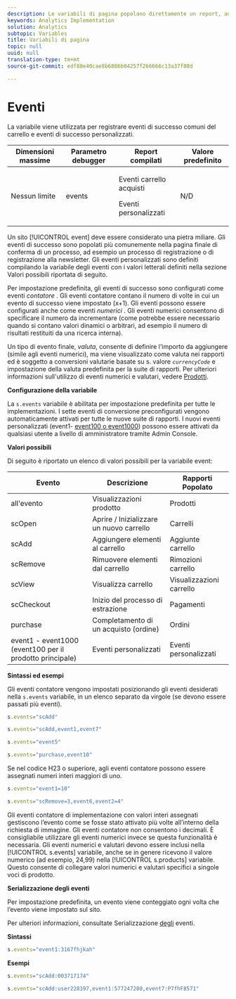 ```yaml
---
description: Le variabili di pagina popolano direttamente un report, ad esempio pageName, List Props, List Variables e così via.
keywords: Analytics Implementation
solution: Analytics
subtopic: Variables
title: Variabili di pagina
topic: null
uuid: null
translation-type: tm+mt
source-git-commit: edf88e40cae8b6886b04257f266666c13a37f88d

---
```




# Eventi

La variabile viene utilizzata per registrare eventi di successo comuni del carrello e eventi di successo personalizzati.

<!-- 

events.xml

 -->

<table id="table_9EB9D08C80544CD68C4B1A2012440472"> 
 <thead> 
  <tr> 
   <th class="entry"> Dimensioni massime </th> 
   <th class="entry"> Parametro debugger </th> 
   <th class="entry"> Report compilati </th> 
   <th class="entry"> Valore predefinito </th> 
  </tr> 
 </thead>
 <tbody> 
  <tr> 
   <td> Nessun limite </td> 
   <td> events </td> 
   <td> <p>Eventi carrello acquisti </p> <p>Eventi personalizzati </p> </td> 
   <td> N/D </td> 
  </tr> 
 </tbody> 
</table>

Un sito [!UICONTROL event] deve essere considerato una pietra miliare. Gli eventi di successo sono popolati più comunemente nella pagina finale di conferma di un processo, ad esempio un processo di registrazione o di registrazione alla newsletter. Gli eventi personalizzati sono definiti compilando la variabile degli eventi con i valori letterali definiti nella sezione Valori possibili riportata di seguito.

Per impostazione predefinita, gli eventi di successo sono configurati come eventi *contatore* . Gli eventi contatore contano il numero di volte in cui un evento di successo viene impostato (x+1). Gli eventi possono essere configurati anche come eventi *numerici* . Gli eventi numerici consentono di specificare il numero da incrementare (come potrebbe essere necessario quando si contano valori dinamici o arbitrari, ad esempio il numero di risultati restituiti da una ricerca interna).

Un tipo di evento finale, *valuta*, consente di definire l'importo da aggiungere (simile agli eventi numerici), ma viene visualizzato come valuta nei rapporti ed è soggetto a conversioni valutarie basate su s. valore *`currencyCode`* e impostazione della valuta predefinita per la suite di rapporti. Per ulteriori informazioni sull'utilizzo di eventi numerici e valutari, vedere [Prodotti](/help/implement/js-implementation/page-variables/page-variables.md).

**Configurazione della variabile**

La `s.events` variabile è abilitata per impostazione predefinita per tutte le implementazioni. I sette eventi di conversione preconfigurati vengono automaticamente attivati per tutte le nuove suite di rapporti. I nuovi eventi personalizzati (event1- [event100 o event1000](/help/implement/js-implementation/page-variables/page-variables.md)) possono essere attivati da qualsiasi utente a livello di amministratore tramite Admin Console.

**Valori possibili**

Di seguito è riportato un elenco di valori possibili per la variabile event:

| Evento | Descrizione | Rapporti Popolato |
|---|---|---|
| all'evento | Visualizzazioni prodotto | Prodotti |
| scOpen | Aprire / Inizializzare un nuovo carrello | Carrelli |
| scAdd | Aggiungere elementi al carrello | Aggiunte carrello |
| scRemove | Rimuovere elementi dal carrello | Rimozioni carrello |
| scView | Visualizza carrello | Visualizzazioni carrello |
| scCheckout | Inizio del processo di estrazione | Pagamenti |
| purchase | Completamento di un acquisto (ordine) | Ordini |
| event1 - event1000 (event100 per il prodotto principale) | Eventi personalizzati | Eventi personalizzati |

**Sintassi ed esempi**

Gli eventi contatore vengono impostati posizionando gli eventi desiderati nella `s.events` variabile, in un elenco separato da virgole (se devono essere passati più eventi).

```js
s.events="scAdd"
```

```js
s.events="scAdd,event1,event7"
```

```js
s.events="event5"
```

```js
s.events="purchase,event10"
```

Se nel codice H23 o superiore, agli eventi contatore possono essere assegnati numeri interi maggiori di uno.

```js
s.events="event1=10"
```

```js
s.events="scRemove=3,event6,event2=4"
```

Gli eventi contatore di implementazione con valori interi assegnati gestiscono l’evento come se fosse stato attivato più volte all’interno della richiesta di immagine. Gli eventi contatore non consentono i decimali. È consigliabile utilizzare gli eventi numerici invece se questa funzionalità è necessaria.
Gli eventi numerici e valutari devono essere inclusi nella [!UICONTROL s.events] variabile, anche se in genere ricevono il valore numerico (ad esempio, 24,99) nella [!UICONTROL s.products] variabile. Questo consente di collegare valori numerici e valutari specifici a singole voci di prodotto.

**Serializzazione degli eventi**

Per impostazione predefinita, un evento viene conteggiato ogni volta che l’evento viene impostato sul sito.

Per ulteriori informazioni, consultate Serializzazione [degli](/help/implement/js-implementation/event-serialization.md) eventi.

**Sintassi**

```js
s.events="event1:3167fhjkah"
```

**Esempi**

```js
s.events="scAdd:003717174"
```

```js
s.events="scAdd:user228197,event1:577247280,event7:P7fhF8571"
```
